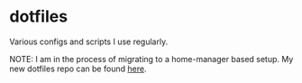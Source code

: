 # dotfiles
Various configs and scripts I use regularly.

NOTE: I am in the process of migrating to a home-manager based setup. My new dotfiles repo can be found
[here](https://github.com/koalagang/kudos).
